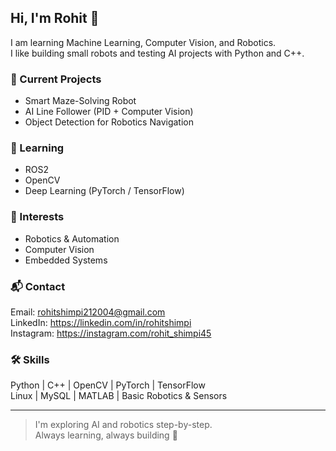 ## Hi, I'm Rohit 👋

I am learning Machine Learning, Computer Vision, and Robotics.  
I like building small robots and testing AI projects with Python and C++.

### 🔭 Current Projects
- Smart Maze-Solving Robot  
- AI Line Follower (PID + Computer Vision)  
- Object Detection for Robotics Navigation  

### 🌱 Learning
- ROS2  
- OpenCV  
- Deep Learning (PyTorch / TensorFlow)

### 💬 Interests
- Robotics & Automation  
- Computer Vision  
- Embedded Systems  

### 📬 Contact
Email: rohitshimpi212004@gmail.com  
LinkedIn: https://linkedin.com/in/rohitshimpi  
Instagram: https://instagram.com/rohit_shimpi45  

### 🛠️ Skills
Python | C++ | OpenCV | PyTorch | TensorFlow  
Linux | MySQL | MATLAB | Basic Robotics & Sensors  

---

> I'm exploring AI and robotics step-by-step.  
> Always learning, always building 🚀

